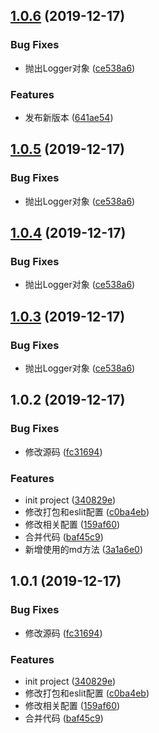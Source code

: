## [1.0.6](https://github.com/HongYangHT/movee-log/compare/1.0.2...1.0.6) (2019-12-17)


### Bug Fixes

* 抛出Logger对象 ([ce538a6](https://github.com/HongYangHT/movee-log/commit/ce538a6803e26a2438da031da7091a2a65875362))


### Features

* 发布新版本 ([641ae54](https://github.com/HongYangHT/movee-log/commit/641ae54f8b6b216983e956295210f09303863316))



## [1.0.5](https://github.com/HongYangHT/movee-log/compare/1.0.2...1.0.5) (2019-12-17)


### Bug Fixes

* 抛出Logger对象 ([ce538a6](https://github.com/HongYangHT/movee-log/commit/ce538a6803e26a2438da031da7091a2a65875362))



## [1.0.4](https://github.com/HongYangHT/movee-log/compare/1.0.2...1.0.4) (2019-12-17)


### Bug Fixes

* 抛出Logger对象 ([ce538a6](https://github.com/HongYangHT/movee-log/commit/ce538a6803e26a2438da031da7091a2a65875362))



## [1.0.3](https://github.com/HongYangHT/movee-log/compare/1.0.2...1.0.3) (2019-12-17)


### Bug Fixes

* 抛出Logger对象 ([ce538a6](https://github.com/HongYangHT/movee-log/commit/ce538a6803e26a2438da031da7091a2a65875362))



## 1.0.2 (2019-12-17)


### Bug Fixes

* 修改源码 ([fc31694](https://github.com/HongYangHT/movee-log/commit/fc31694fd2e487a377dce3fb11dd75e6a316debe))


### Features

* init project ([340829e](https://github.com/HongYangHT/movee-log/commit/340829e014692de9befae4b5e23fcfdff0eaf35c))
* 修改打包和eslit配置 ([c0ba4eb](https://github.com/HongYangHT/movee-log/commit/c0ba4eb2eed3e8422094503843c003f4c111b66f))
* 修改相关配置 ([159af60](https://github.com/HongYangHT/movee-log/commit/159af60db0dfd82bca0456ea4fa034f745d76e56))
* 合并代码 ([baf45c9](https://github.com/HongYangHT/movee-log/commit/baf45c960a35bc3db00b92d884c563fa167a6856))
* 新增使用的md方法 ([3a1a6e0](https://github.com/HongYangHT/movee-log/commit/3a1a6e0b2171c0402597fc27184d98d79de5af1d))



## 1.0.1 (2019-12-17)


### Bug Fixes

* 修改源码 ([fc31694](https://github.com/HongYangHT/movee-log/commit/fc31694fd2e487a377dce3fb11dd75e6a316debe))


### Features

* init project ([340829e](https://github.com/HongYangHT/movee-log/commit/340829e014692de9befae4b5e23fcfdff0eaf35c))
* 修改打包和eslit配置 ([c0ba4eb](https://github.com/HongYangHT/movee-log/commit/c0ba4eb2eed3e8422094503843c003f4c111b66f))
* 修改相关配置 ([159af60](https://github.com/HongYangHT/movee-log/commit/159af60db0dfd82bca0456ea4fa034f745d76e56))
* 合并代码 ([baf45c9](https://github.com/HongYangHT/movee-log/commit/baf45c960a35bc3db00b92d884c563fa167a6856))



